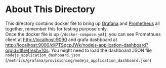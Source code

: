 # About This Directory

This directory contains docker file to bring up [Grafana](https://grafana.com/) and [Prometheus](https://prometheus.io/) all together, remember this for testing purpose only.  
Once the docker file is up (`/docker-compose.yml`), you can see Promethues client at <http://localhost:9090> and grafa dashboard at <http://localhost:9000/d/PTSqcpJWk/nodejs-application-dashboard?orgId=1&refresh=10s>. You might need to load the dashboard JSON file `nodejs_application_dashboard.json` (`/metrics/grafana/provisioning/nodejs_application_dashboard.json`)
